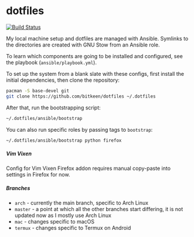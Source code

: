 # dotfiles

[![Build Status](https://travis-ci.org/bitkeen/dotfiles.svg?branch=arch)](https://travis-ci.org/bitkeen/dotfiles)

My local machine setup and dotfiles are managed with Ansible.
Symlinks to the directories are created with GNU Stow from an Ansible role.

To learn which components are going to be installed and configured, see the playbook (`ansible/playbook.yml`).

To set up the system from a blank slate with these configs, first install the initial dependencies, then clone the repository:
```sh
pacman -S base-devel git
git clone https://github.com/bitkeen/dotfiles ~/.dotfiles
```

After that, run the bootstrapping script:
```sh
~/.dotfiles/ansible/bootstrap
```

You can also run specific roles by passing tags to `bootstrap`:
```sh
~/.dotfiles/ansible/bootstrap python firefox
```

##### Vim Vixen
Config for Vim Vixen Firefox addon requires manual copy-paste into settings in Firefox for now.

##### Branches
- `arch` - currently the main branch, specific to Arch Linux
- `master` - a point at which all the other branches start differing, it is not updated now as I mostly use Arch Linux
- `mac` - changes specific to macOS
- `termux` - changes specific to Termux on Android
